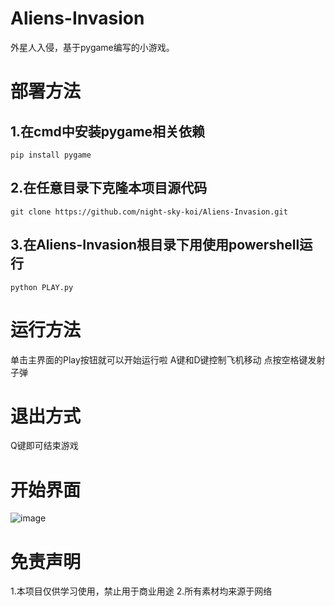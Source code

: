 # Aliens-Invasion
外星人入侵，基于pygame编写的小游戏。
# 部署方法
## 1.在cmd中安装pygame相关依赖
```
pip install pygame
```
## 2.在任意目录下克隆本项目源代码
```
git clone https://github.com/night-sky-koi/Aliens-Invasion.git
```
## 3.在Aliens-Invasion根目录下用使用powershell运行
```
python PLAY.py
```
# 运行方法
单击主界面的Play按钮就可以开始运行啦
A键和D键控制飞机移动
点按空格键发射子弹
# 退出方式
Q键即可结束游戏
# 开始界面
![image](https://github.com/night-sky-koi/Aliens-Invasion/blob/main/image/%E6%B8%B8%E6%88%8F%E4%B8%BB%E7%95%8C%E9%9D%A2.png)
# 免责声明
1.本项目仅供学习使用，禁止用于商业用途
2.所有素材均来源于网络